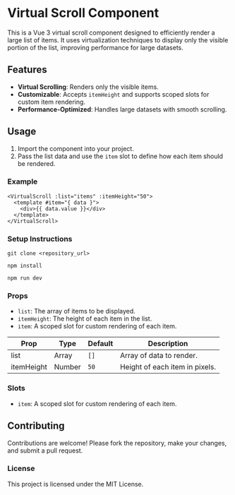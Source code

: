 # Virtual Scroll Component

This is a Vue 3 virtual scroll component designed to efficiently render a large list of items. It uses virtualization techniques to display only the visible portion of the list, improving performance for large datasets.

## Features

- **Virtual Scrolling**: Renders only the visible items.
- **Customizable**: Accepts `itemHeight` and supports scoped slots for custom item rendering.
- **Performance-Optimized**: Handles large datasets with smooth scrolling.

## Usage

1. Import the component into your project.
2. Pass the list data and use the `item` slot to define how each item should be rendered.

### Example

```vue
<VirtualScroll :list="items" :itemHeight="50">
  <template #item="{ data }">
    <div>{{ data.value }}</div>
  </template>
</VirtualScroll>
```

### Setup Instructions

```
git clone <repository_url>
```

```
npm install
```

```
npm run dev
```

### Props

- `list`: The array of items to be displayed.
- `itemHeight`: The height of each item in the list.
- `item`: A scoped slot for custom rendering of each item.

| Prop       | Type   | Default | Description                    |
| ---------- | ------ | ------- | ------------------------------ |
| list       | Array  | `[]`    | Array of data to render.       |
| itemHeight | Number | `50`    | Height of each item in pixels. |

### Slots

- `item`: A scoped slot for custom rendering of each item.

## Contributing

Contributions are welcome! Please fork the repository, make your changes, and submit a pull request.

### License

This project is licensed under the MIT License.

